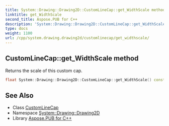 ```yaml
---
title: System::Drawing::Drawing2D::CustomLineCap::get_WidthScale method
linktitle: get_WidthScale
second_title: Aspose.PUB for C++
description: 'System::Drawing::Drawing2D::CustomLineCap::get_WidthScale method. Returns the scale of this custom cap in C++.'
type: docs
weight: 1100
url: /cpp/system.drawing.drawing2d/customlinecap/get_widthscale/
---
```

## CustomLineCap::get_WidthScale method


Returns the scale of this custom cap.

```cpp
float System::Drawing::Drawing2D::CustomLineCap::get_WidthScale() const
```

## See Also

* Class [CustomLineCap](../)
* Namespace [System::Drawing::Drawing2D](../../)
* Library [Aspose.PUB for C++](../../../)
